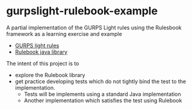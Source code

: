 # gurpslight-rulebook-example
A partial implementation of the GURPS Light rules using the Rulesbook framework as a learning exercise and example

* [GURPS light rules](http://www.sjgames.com/gurps/lite/)
* [Rulebook java library](https://github.com/rulebook-rules/rulebook)

The intent of this project is to 
* explore the Rulebook library
* get practice developing tests which do not tightly bind the test to the implementation.
    * Tests will be implements using a standard Java implementation
    * Another implementation which satisfies the test using Rulebook